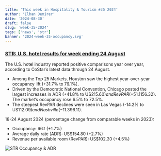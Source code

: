 ```yaml
---
title: 'This week in Hospitality & Tourism #35 2024'
author: 'Ilhan Demirer'
date: '2024-08-30'
draft: false
slug: 'week-35-2024'
tags: ['news', 'str']
banner: '2024-week-35-occupancy.svg'
---
```


### [STR: U.S. hotel results for week ending 24 August](https://str.com/press-release/us-hotel-results-week-ending-24-august)

The U.S. hotel industry reported positive comparisons year over year, according to CoStar’s latest data through 24 August.

- Among the Top 25 Markets, Houston saw the highest year-over-year occupancy lift (+31.7% to 76.1%).
- Driven by the Democratic National Convention, Chicago posted the largest increases in ADR (+41.8% to US$215.60) and RevPAR (+51.1% to US$156.32). The market’s occupancy rose 6.5% to 72.5%.
- The steepest RevPAR declines were seen in Las Vegas (-14.2% to US$112.09) and Nashville (-11.3% to US$96.11).

18-24 August 2024 (percentage change from comparable weeks in 2023):

- Occupancy: 66.1 (+1.7%)
- Average daily rate (ADR): US$154.80 (+2.7%)
- Revenue per available room (RevPAR): US$102.30 (+4.5%)

![STR Occupancy & ADR](/images/blogimages/2024-week-35-occupancy.svg)
